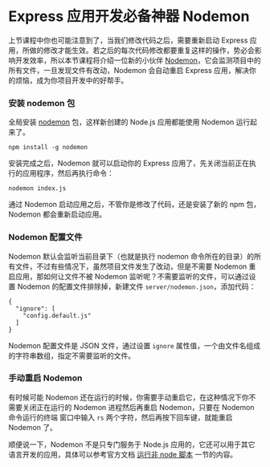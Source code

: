 # Express 应用开发必备神器 Nodemon

上节课程中你也可能注意到了，当我们修改代码之后，需要重新启动 Express 应用，所做的修改才能生效。若之后的每次代码修改都要重复这样的操作，势必会影响开发效率，所以本节课程将介绍一位新的小伙伴
[Nodemon](http://nodemon.io/)，它会监测项目中的所有文件，一旦发现文件有改动，Nodemon 会自动重启 Express 应用，解决你的烦恼，成为你项目开发中的好帮手。

### 安装 nodemon 包

全局安装 [nodemon](https://github.com/remy/nodemon) 包，这样新创建的 Node.js 应用都能使用 Nodemon 运行起来了。

```
npm install -g nodemon
```

安装完成之后，Nodemon 就可以启动你的 Express 应用了，先关闭当前正在执行的应用程序，然后再执行命令：

```
nodemon index.js
```

通过 Nodemon 启动应用之后，不管你是修改了代码，还是安装了新的 npm 包，Nodemon 都会重新启动应用。

### Nodemon 配置文件

Nodemon 默认会监听当前目录下（也就是执行 nodemon 命令所在的目录）的所有文件，不过有些情况下，虽然项目文件发生了改动，但是不需要 Nodemon 重启应用，那如何让文件不被 Nodemon 监听呢？不需要监听的文件，可以通过设置 Nodemon 的配置文件排除掉，新建文件 `server/nodemon.json`，添加代码：

```
{
  "ignore": [
    "config.default.js"
  ]
}
```

Nodemon 配置文件是 JSON 文件，通过设置 `ignore` 属性值，一个由文件名组成的字符串数组，指定不需要监听的文件。

### 手动重启 Nodemon

有时候可能 Nodemon 还在运行的时候，你需要手动重启它，在这种情况下你不需要关闭正在运行的 Nodemon 进程然后再重启 Nodemon，只要在 Nodemon 命令运行的终端
窗口中输入 `rs` 两个字符，然后再按下回车键，就能重启 Nodemon 了。

顺便说一下，Nodemon 不是只专门服务于 Node.js 应用的，它还可以用于其它语言开发的应用，具体可以参考官方文档 [运行非 node 脚本](https://github.com/remy/nodemon/#running-non-node-scripts) 一节的内容。
